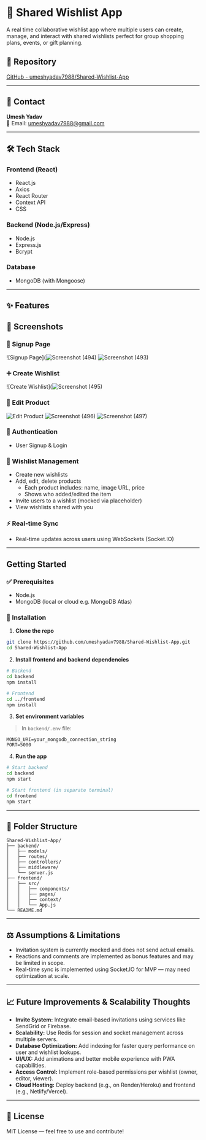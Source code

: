 # 📝 Shared Wishlist App

A real time collaborative wishlist app where multiple users can create, manage, and interact with shared wishlists perfect for group shopping plans, events, or gift planning.


## 📂 Repository
[GitHub - umeshyadav7988/Shared-Wishlist-App](https://github.com/umeshyadav7988/Shared-Wishlist-App.git)

---

## 📧 Contact
**Umesh Yadav**  
📧 Email: umeshyadav7988@gmail.com

---

## 🛠 Tech Stack

### Frontend (React)
- React.js
- Axios
- React Router
- Context API 
- CSS 

### Backend (Node.js/Express)
- Node.js
- Express.js
- Bcrypt 

### Database
- MongoDB (with Mongoose)

---

## ✨ Features

## 📸 Screenshots

### 🔐 Signup Page
![Signup Page](![Screenshot (494)](https://github.com/user-attachments/assets/d84322ce-8a39-4340-85e2-0d5ac10983d2)
![Screenshot (493)](https://github.com/user-attachments/assets/897ac9c7-b971-442b-ad16-26af89801f3e)


### ➕ Create Wishlist
![Create Wishlist](![Screenshot (495)](https://github.com/user-attachments/assets/55b6dcbf-d94f-454e-9c90-a3c0b58eaf6d)

### 🛒 Edit Product
![Edit Product](./screenshots/product-edit.png)
![Screenshot (496)](https://github.com/user-attachments/assets/ec422005-6bcd-41c9-a761-e40088266ea8)
![Screenshot (497)](https://github.com/user-attachments/assets/aad225fe-eaf4-46d9-a681-969d8cd32d4c)


### 🔐 Authentication
- User Signup & Login

### 🧾 Wishlist Management
- Create new wishlists
- Add, edit, delete products
  - Each product includes: name, image URL, price
  - Shows who added/edited the item
- Invite users to a wishlist (mocked via placeholder)
- View wishlists shared with you

### ⚡ Real-time Sync 
- Real-time updates across users using WebSockets (Socket.IO)

---

##  Getting Started

### ✅ Prerequisites
- Node.js
- MongoDB (local or cloud e.g. MongoDB Atlas)

### 🧪 Installation

1. **Clone the repo**

```bash
git clone https://github.com/umeshyadav7988/Shared-Wishlist-App.git
cd Shared-Wishlist-App
````

2. **Install frontend and backend dependencies**

```bash
# Backend
cd backend
npm install

# Frontend
cd ../frontend
npm install
```

3. **Set environment variables**

> In `backend/.env` file:

```
MONGO_URI=your_mongodb_connection_string
PORT=5000
```

4. **Run the app**

```bash
# Start backend
cd backend
npm start

# Start frontend (in separate terminal)
cd frontend
npm start
```

---

## 📁 Folder Structure

```
Shared-Wishlist-App/
├── backend/
│   ├── models/
│   ├── routes/
│   ├── controllers/
│   ├── middleware/
│   └── server.js
├── frontend/
│   ├── src/
│   │   ├── components/
│   │   ├── pages/
│   │   ├── context/
│   │   └── App.js
└── README.md
```

---

## ⚖️ Assumptions & Limitations

* Invitation system is currently mocked and does not send actual emails.
* Reactions and comments are implemented as bonus features and may be limited in scope.
* Real-time sync is implemented using Socket.IO for MVP — may need optimization at scale.

---

## 📈 Future Improvements & Scalability Thoughts

* **Invite System:** Integrate email-based invitations using services like SendGrid or Firebase.
* **Scalability:** Use Redis for session and socket management across multiple servers.
* **Database Optimization:** Add indexing for faster query performance on user and wishlist lookups.
* **UI/UX:** Add animations and better mobile experience with PWA capabilities.
* **Access Control:** Implement role-based permissions per wishlist (owner, editor, viewer).
* **Cloud Hosting:** Deploy backend (e.g., on Render/Heroku) and frontend (e.g., Netlify/Vercel).

---

## 📃 License

MIT License — feel free to use and contribute!


